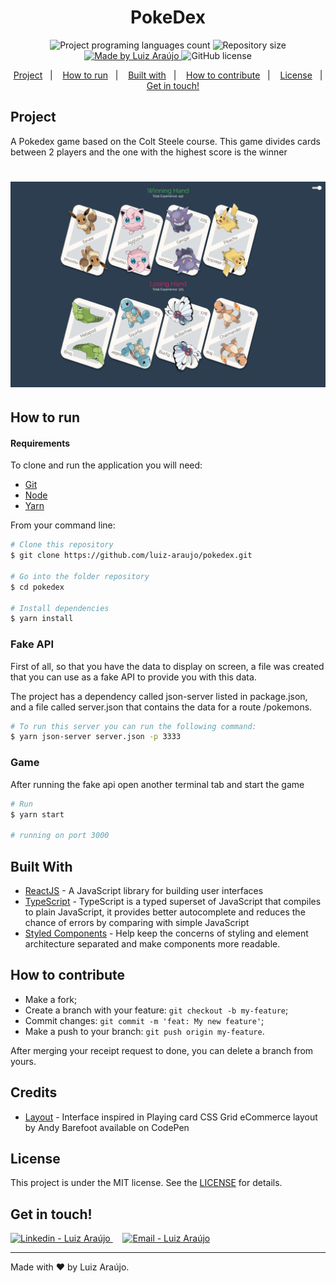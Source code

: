 <h1 align="center">
    PokeDex
</h1>

<p align="center">
  <img alt="Project programing languages count" src="https://img.shields.io/github/languages/count/luiz-araujo/pokedex?color=34cb79">
  <img alt="Repository size" src="https://img.shields.io/github/repo-size/luiz-araujo/pokedex?color=34cb79">
  <a href="https://www.linkedin.com/in/luiz-carlos-araujo-junior/">
    <img alt="Made by Luiz Araújo" src="https://img.shields.io/badge/made%20by-Luiz Araújo-%20?color=34cb79">
  </a>
  <img alt="GitHub license" src="https://img.shields.io/github/license/luiz-araujo/pokedex?color=34cb79">
</p>

<p align="center">
  <a href="#project">Project</a>&nbsp;&nbsp;&nbsp;|&nbsp;&nbsp;&nbsp;
  <a href="#how-to-run">How to run</a>&nbsp;&nbsp;&nbsp;|&nbsp;&nbsp;&nbsp;
  <a href="#built-with">Built with</a>&nbsp;&nbsp;&nbsp;|&nbsp;&nbsp;&nbsp;
  <a href="#how-to-contribute">How to contribute</a>&nbsp;&nbsp;&nbsp;|&nbsp;&nbsp;&nbsp;
  <a href="#license">License</a>&nbsp;&nbsp;&nbsp;|&nbsp;&nbsp;&nbsp;
  <a href="#get-in-touch">Get in touch!</a>
</p>

## Project

A Pokedex game based on the Colt Steele course.
This game divides cards between 2 players and the one with the highest score is the winner

<h1 align="center">
    <img alt="Game Screen" title="Game Screen" src=".github/pokedex.png" width="700px" />
</h1>

## How to run

#### Requirements

To clone and run the application you will need:

- [Git](https://git-scm.com)
- [Node](https://nodejs.org/)
- [Yarn](https://yarnpkg.com/)

From your command line:

```bash
# Clone this repository
$ git clone https://github.com/luiz-araujo/pokedex.git

# Go into the folder repository
$ cd pokedex

# Install dependencies
$ yarn install
```

### Fake API

First of all, so that you have the data to display on screen, a file was created that you can use as a fake API to provide you with this data.

The project has a dependency called json-server listed in package.json, and a file called server.json that contains the data for a route /pokemons.

```bash
# To run this server you can run the following command:
$ yarn json-server server.json -p 3333
```

### Game

After running the fake api open another terminal tab and start the game

```bash
# Run
$ yarn start

# running on port 3000
```

## Built With

- [ReactJS](https://reactjs.org/) - A JavaScript library for building user interfaces
- [TypeScript](https://www.typescriptlang.org/) - TypeScript is a typed superset of JavaScript that compiles to plain JavaScript, it provides better autocomplete and reduces the chance of errors by comparing with simple JavaScript
- [Styled Components](https://styled-components.com/) - Help keep the concerns of styling and element architecture separated and make components more readable.

## How to contribute

- Make a fork;
- Create a branch with your feature: `git checkout -b my-feature`;
- Commit changes: `git commit -m 'feat: My new feature'`;
- Make a push to your branch: `git push origin my-feature`.

After merging your receipt request to done, you can delete a branch from yours.

## Credits

- [Layout](https://codepen.io/andybarefoot/pen/Gwggor) - Interface inspired in Playing card CSS Grid eCommerce layout by Andy Barefoot available on CodePen

## License

This project is under the MIT license. See the [LICENSE](https://github.com/luiz-araujo/pokedex/blob/master/LICENSE) for details.

## Get in touch!

<a href="https://www.linkedin.com/in/luiz-carlos-araujo-junior/" target="_blank" >
  <img alt="Linkedin - Luiz Araújo" src="https://img.shields.io/badge/Linkedin--%23F8952D?style=social&logo=linkedin">
</a>&nbsp;&nbsp;&nbsp;
<a href="mailto:luizcaj@yahoo.com.br" target="_blank" >
  <img alt="Email - Luiz Araújo" src="https://img.shields.io/badge/Email--%23F8952D?style=social&logo=yahoo!">
</a>

---

Made with ❤️ by Luiz Araújo.
